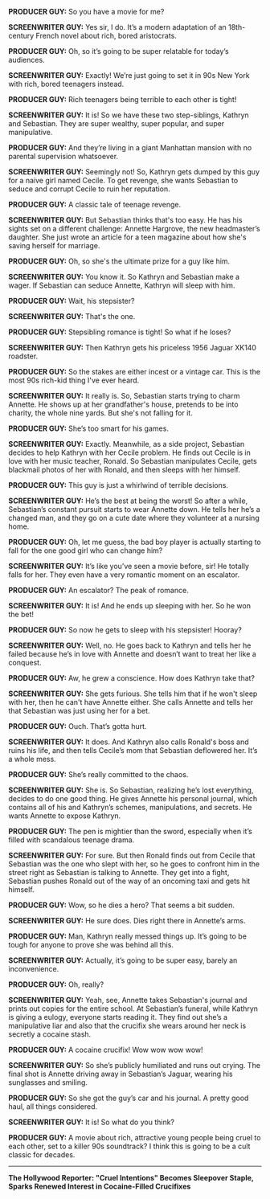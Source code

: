**PRODUCER GUY:** So you have a movie for me?

**SCREENWRITER GUY:** Yes sir, I do. It’s a modern adaptation of an 18th-century French novel about rich, bored aristocrats.

**PRODUCER GUY:** Oh, so it’s going to be super relatable for today’s audiences.

**SCREENWRITER GUY:** Exactly! We’re just going to set it in 90s New York with rich, bored teenagers instead.

**PRODUCER GUY:** Rich teenagers being terrible to each other is tight!

**SCREENWRITER GUY:** It is! So we have these two step-siblings, Kathryn and Sebastian. They are super wealthy, super popular, and super manipulative.

**PRODUCER GUY:** And they’re living in a giant Manhattan mansion with no parental supervision whatsoever.

**SCREENWRITER GUY:** Seemingly not! So, Kathryn gets dumped by this guy for a naive girl named Cecile. To get revenge, she wants Sebastian to seduce and corrupt Cecile to ruin her reputation.

**PRODUCER GUY:** A classic tale of teenage revenge.

**SCREENWRITER GUY:** But Sebastian thinks that's too easy. He has his sights set on a different challenge: Annette Hargrove, the new headmaster’s daughter. She just wrote an article for a teen magazine about how she's saving herself for marriage.

**PRODUCER GUY:** Oh, so she's the ultimate prize for a guy like him.

**SCREENWRITER GUY:** You know it. So Kathryn and Sebastian make a wager. If Sebastian can seduce Annette, Kathryn will sleep with him.

**PRODUCER GUY:** Wait, his stepsister?

**SCREENWRITER GUY:** That's the one.

**PRODUCER GUY:** Stepsibling romance is tight! So what if he loses?

**SCREENWRITER GUY:** Then Kathryn gets his priceless 1956 Jaguar XK140 roadster.

**PRODUCER GUY:** So the stakes are either incest or a vintage car. This is the most 90s rich-kid thing I've ever heard.

**SCREENWRITER GUY:** It really is. So, Sebastian starts trying to charm Annette. He shows up at her grandfather's house, pretends to be into charity, the whole nine yards. But she's not falling for it.

**PRODUCER GUY:** She’s too smart for his games.

**SCREENWRITER GUY:** Exactly. Meanwhile, as a side project, Sebastian decides to help Kathryn with her Cecile problem. He finds out Cecile is in love with her music teacher, Ronald. So Sebastian manipulates Cecile, gets blackmail photos of her with Ronald, and then sleeps with her himself.

**PRODUCER GUY:** This guy is just a whirlwind of terrible decisions.

**SCREENWRITER GUY:** He’s the best at being the worst! So after a while, Sebastian’s constant pursuit starts to wear Annette down. He tells her he’s a changed man, and they go on a cute date where they volunteer at a nursing home.

**PRODUCER GUY:** Oh, let me guess, the bad boy player is actually starting to fall for the one good girl who can change him?

**SCREENWRITER GUY:** It’s like you’ve seen a movie before, sir! He totally falls for her. They even have a very romantic moment on an escalator.

**PRODUCER GUY:** An escalator? The peak of romance.

**SCREENWRITER GUY:** It is! And he ends up sleeping with her. So he won the bet!

**PRODUCER GUY:** So now he gets to sleep with his stepsister! Hooray?

**SCREENWRITER GUY:** Well, no. He goes back to Kathryn and tells her he failed because he’s in love with Annette and doesn’t want to treat her like a conquest.

**PRODUCER GUY:** Aw, he grew a conscience. How does Kathryn take that?

**SCREENWRITER GUY:** She gets furious. She tells him that if he won't sleep with her, then he can't have Annette either. She calls Annette and tells her that Sebastian was just using her for a bet.

**PRODUCER GUY:** Ouch. That’s gotta hurt.

**SCREENWRITER GUY:** It does. And Kathryn also calls Ronald's boss and ruins his life, and then tells Cecile’s mom that Sebastian deflowered her. It’s a whole mess.

**PRODUCER GUY:** She’s really committed to the chaos.

**SCREENWRITER GUY:** She is. So Sebastian, realizing he’s lost everything, decides to do one good thing. He gives Annette his personal journal, which contains all of his and Kathryn’s schemes, manipulations, and secrets. He wants Annette to expose Kathryn.

**PRODUCER GUY:** The pen is mightier than the sword, especially when it’s filled with scandalous teenage drama.

**SCREENWRITER GUY:** For sure. But then Ronald finds out from Cecile that Sebastian was the one who slept with her, so he goes to confront him in the street right as Sebastian is talking to Annette. They get into a fight, Sebastian pushes Ronald out of the way of an oncoming taxi and gets hit himself.

**PRODUCER GUY:** Wow, so he dies a hero? That seems a bit sudden.

**SCREENWRITER GUY:** He sure does. Dies right there in Annette’s arms.

**PRODUCER GUY:** Man, Kathryn really messed things up. It’s going to be tough for anyone to prove she was behind all this.

**SCREENWRITER GUY:** Actually, it’s going to be super easy, barely an inconvenience.

**PRODUCER GUY:** Oh, really?

**SCREENWRITER GUY:** Yeah, see, Annette takes Sebastian's journal and prints out copies for the entire school. At Sebastian’s funeral, while Kathryn is giving a eulogy, everyone starts reading it. They find out she’s a manipulative liar and also that the crucifix she wears around her neck is secretly a cocaine stash.

**PRODUCER GUY:** A cocaine crucifix! Wow wow wow wow!

**SCREENWRITER GUY:** So she’s publicly humiliated and runs out crying. The final shot is Annette driving away in Sebastian’s Jaguar, wearing his sunglasses and smiling.

**PRODUCER GUY:** So she got the guy’s car and his journal. A pretty good haul, all things considered.

**SCREENWRITER GUY:** It is! So what do you think?

**PRODUCER GUY:** A movie about rich, attractive young people being cruel to each other, set to a killer 90s soundtrack? I think this is going to be a cult classic for decades.

***

**The Hollywood Reporter: "Cruel Intentions" Becomes Sleepover Staple, Sparks Renewed Interest in Cocaine-Filled Crucifixes**